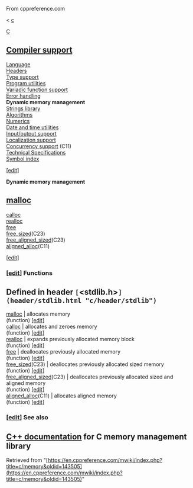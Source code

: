 From cppreference.com

< [c](../c.html "c")

[ C](../c.html "c")

[Compiler support](compiler_support.html "c/compiler support")  
---  
[Language](language.html "c/language")  
[Headers](header.html "c/header")  
[Type support](types.html "c/types")  
[Program utilities](program.html "c/program")  
[Variadic function support](variadic.html "c/variadic")  
[Error handling](error.html "c/error")  
**Dynamic memory management**  
[Strings library](string.html "c/string")  
[Algorithms](algorithm.html "c/algorithm")  
[Numerics](numeric.html "c/numeric")  
[Date and time utilities](chrono.html "c/chrono")  
[Input/output support](io.html "c/io")  
[Localization support](locale.html "c/locale")  
[Concurrency support](thread.html "c/thread") (C11)  
[Technical Specifications](experimental.html "c/experimental")  
[Symbol index](index.html "c/symbol index")  
  
[[edit]](https://en.cppreference.com/mwiki/index.php?title=Template:c/navbar_content&action=edit)

**Dynamic memory management**

[malloc](memory/malloc.html "c/memory/malloc")  
---  
[calloc](memory/calloc.html "c/memory/calloc")  
[realloc](memory/realloc.html "c/memory/realloc")  
[free](memory/free.html "c/memory/free")  
[free_sized](memory/free_sized.html "c/memory/free sized")(C23)  
[free_aligned_sized](memory/free_aligned_sized.html "c/memory/free aligned sized")(C23)  
[aligned_alloc](memory/aligned_alloc.html "c/memory/aligned alloc")(C11)  
  
[[edit]](https://en.cppreference.com/mwiki/index.php?title=Template:c/memory/navbar_content&action=edit)

### [[edit](https://en.cppreference.com/mwiki/index.php?title=c/memory&action=edit&section=1 "Edit section: Functions")] Functions

Defined in header `[`<stdlib.h>`](header/stdlib.html "c/header/stdlib")`  
---  
[ malloc](memory/malloc.html "c/memory/malloc") |  allocates memory   
(function) [[edit]](https://en.cppreference.com/mwiki/index.php?title=Template:c/memory/dsc_malloc&action=edit)  
[ calloc](memory/calloc.html "c/memory/calloc") |  allocates and zeroes memory   
(function) [[edit]](https://en.cppreference.com/mwiki/index.php?title=Template:c/memory/dsc_calloc&action=edit)  
[ realloc](memory/realloc.html "c/memory/realloc") |  expands previously allocated memory block   
(function) [[edit]](https://en.cppreference.com/mwiki/index.php?title=Template:c/memory/dsc_realloc&action=edit)  
[ free](memory/free.html "c/memory/free") |  deallocates previously allocated memory   
(function) [[edit]](https://en.cppreference.com/mwiki/index.php?title=Template:c/memory/dsc_free&action=edit)  
[ free_sized](memory/free_sized.html "c/memory/free sized")(C23) |  deallocates previously allocated sized memory   
(function) [[edit]](https://en.cppreference.com/mwiki/index.php?title=Template:c/memory/dsc_free_sized&action=edit)  
[ free_aligned_sized](memory/free_aligned_sized.html "c/memory/free aligned sized")(C23) |  deallocates previously allocated sized and aligned memory   
(function) [[edit]](https://en.cppreference.com/mwiki/index.php?title=Template:c/memory/dsc_free_aligned_sized&action=edit)  
[ aligned_alloc](memory/aligned_alloc.html "c/memory/aligned alloc")(C11) |  allocates aligned memory   
(function) [[edit]](https://en.cppreference.com/mwiki/index.php?title=Template:c/memory/dsc_aligned_alloc&action=edit)  
  
### [[edit](https://en.cppreference.com/mwiki/index.php?title=c/memory&action=edit&section=2 "Edit section: See also")] See also

[C++ documentation](../cpp/memory/c.html "cpp/memory/c") for C memory management library  
---  
  
Retrieved from "[https://en.cppreference.com/mwiki/index.php?title=c/memory&oldid=143505](https://en.cppreference.com/mwiki/index.php?title=c/memory&oldid=143505)" 
